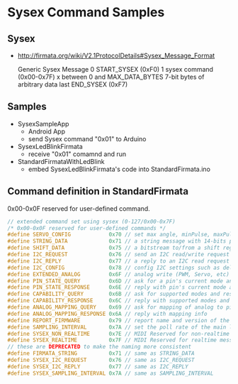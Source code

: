 # Sysex Command Samples

Sysex
-----
- http://firmata.org/wiki/V2.1ProtocolDetails#Sysex_Message_Format

    Generic Sysex Message
    0     START_SYSEX (0xF0)
    1     sysex command (0x00-0x7F)
    x     between 0 and MAX_DATA_BYTES 7-bit bytes of arbitrary data
    last  END_SYSEX (0xF7)


Samples
-------
- SysexSampleApp
  - Android App
  - send Sysex command "0x01" to Arduino
- SysexLedBlinkFirmata
  - receive "0x01" comamnd and run
- StandardFirmataWithLedBlink
  - embed SysexLedBlinkFirmata's code into StandardFirmata.ino


Command definition in StandardFirmata
-------------------------------------
0x00-0x0F reserved for user-defined command.
```c
// extended command set using sysex (0-127/0x00-0x7F)
/* 0x00-0x0F reserved for user-defined commands */
#define SERVO_CONFIG            0x70 // set max angle, minPulse, maxPulse, freq
#define STRING_DATA             0x71 // a string message with 14-bits per char
#define SHIFT_DATA              0x75 // a bitstream to/from a shift register
#define I2C_REQUEST             0x76 // send an I2C read/write request
#define I2C_REPLY               0x77 // a reply to an I2C read request
#define I2C_CONFIG              0x78 // config I2C settings such as delay times and power pins
#define EXTENDED_ANALOG         0x6F // analog write (PWM, Servo, etc) to any pin
#define PIN_STATE_QUERY         0x6D // ask for a pin's current mode and value
#define PIN_STATE_RESPONSE      0x6E // reply with pin's current mode and value
#define CAPABILITY_QUERY        0x6B // ask for supported modes and resolution of all pins
#define CAPABILITY_RESPONSE     0x6C // reply with supported modes and resolution
#define ANALOG_MAPPING_QUERY    0x69 // ask for mapping of analog to pin numbers
#define ANALOG_MAPPING_RESPONSE 0x6A // reply with mapping info
#define REPORT_FIRMWARE         0x79 // report name and version of the firmware
#define SAMPLING_INTERVAL       0x7A // set the poll rate of the main loop
#define SYSEX_NON_REALTIME      0x7E // MIDI Reserved for non-realtime messages
#define SYSEX_REALTIME          0x7F // MIDI Reserved for realtime messages
// these are DEPRECATED to make the naming more consistent
#define FIRMATA_STRING          0x71 // same as STRING_DATA
#define SYSEX_I2C_REQUEST       0x76 // same as I2C_REQUEST
#define SYSEX_I2C_REPLY         0x77 // same as I2C_REPLY
#define SYSEX_SAMPLING_INTERVAL 0x7A // same as SAMPLING_INTERVAL
```
